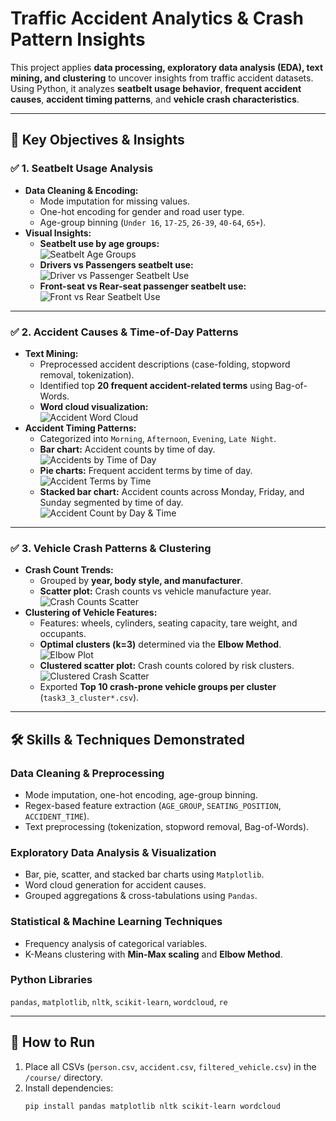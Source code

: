 # Traffic Accident Analytics & Crash Pattern Insights

This project applies **data processing, exploratory data analysis (EDA), text mining, and clustering** to uncover insights from traffic accident datasets. Using Python, it analyzes **seatbelt usage behavior**, **frequent accident causes**, **accident timing patterns**, and **vehicle crash characteristics**.

---

## 📌 Key Objectives & Insights

### ✅ 1. Seatbelt Usage Analysis
- **Data Cleaning & Encoding:**
  - Mode imputation for missing values.
  - One-hot encoding for gender and road user type.
  - Age-group binning (`Under 16`, `17-25`, `26-39`, `40-64`, `65+`).
- **Visual Insights:**
  - **Seatbelt use by age groups:**  
![Seatbelt Age Groups](visuals/task1_2_age.png)
  - **Drivers vs Passengers seatbelt use:**  
    ![Driver vs Passenger Seatbelt Use](visuals/task1_2_driver.png)
  - **Front-seat vs Rear-seat passenger seatbelt use:**  
    ![Front vs Rear Seatbelt Use](visuals/task1_2_seat.png)

---

### ✅ 2. Accident Causes & Time-of-Day Patterns
- **Text Mining:**
  - Preprocessed accident descriptions (case-folding, stopword removal, tokenization).
  - Identified top **20 frequent accident-related terms** using Bag-of-Words.
  - **Word cloud visualization:**  
    ![Accident Word Cloud](visuals/word_cloud_feature_words.png)
- **Accident Timing Patterns:**
  - Categorized into `Morning`, `Afternoon`, `Evening`, `Late Night`.
  - **Bar chart:** Accident counts by time of day.  
    ![Accidents by Time of Day](visuals/task2_2_timeofday.png)
  - **Pie charts:** Frequent accident terms by time of day.  
    ![Accident Terms by Time](visuals/task2_2_wordpies.png)
  - **Stacked bar chart:** Accident counts across Monday, Friday, and Sunday segmented by time of day.  
    ![Accident Count by Day & Time](task2_2_stackbar.png)

---

### ✅ 3. Vehicle Crash Patterns & Clustering
- **Crash Count Trends:**
  - Grouped by **year, body style, and manufacturer**.
  - **Scatter plot:** Crash counts vs vehicle manufacture year.  
    ![Crash Counts Scatter](task3_1_scatter.png)
- **Clustering of Vehicle Features:**
  - Features: wheels, cylinders, seating capacity, tare weight, and occupants.
  - **Optimal clusters (k=3)** determined via the **Elbow Method**.  
    ![Elbow Plot](task3_2_elbow.png)
  - **Clustered scatter plot:** Crash counts colored by risk clusters.  
    ![Clustered Crash Scatter](task3_3_scattercolour.png)
  - Exported **Top 10 crash-prone vehicle groups per cluster** (`task3_3_cluster*.csv`).

---

## 🛠 Skills & Techniques Demonstrated

### Data Cleaning & Preprocessing
- Mode imputation, one-hot encoding, age-group binning.
- Regex-based feature extraction (`AGE_GROUP`, `SEATING_POSITION`, `ACCIDENT_TIME`).
- Text preprocessing (tokenization, stopword removal, Bag-of-Words).

### Exploratory Data Analysis & Visualization
- Bar, pie, scatter, and stacked bar charts using `Matplotlib`.
- Word cloud generation for accident causes.
- Grouped aggregations & cross-tabulations using `Pandas`.

### Statistical & Machine Learning Techniques
- Frequency analysis of categorical variables.
- K-Means clustering with **Min-Max scaling** and **Elbow Method**.

### Python Libraries
`pandas`, `matplotlib`, `nltk`, `scikit-learn`, `wordcloud`, `re`

---

## 🚀 How to Run

1. Place all CSVs (`person.csv`, `accident.csv`, `filtered_vehicle.csv`) in the `/course/` directory.
2. Install dependencies:
   ```bash
   pip install pandas matplotlib nltk scikit-learn wordcloud
